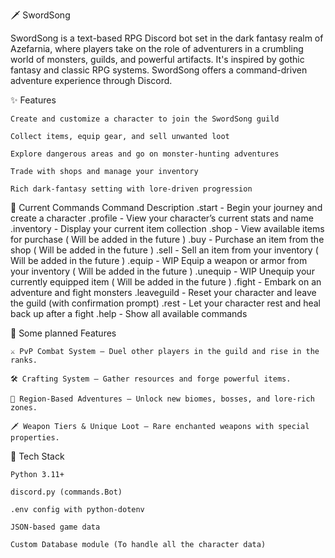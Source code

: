 🗡️ SwordSong

SwordSong is a text-based RPG Discord bot set in the dark fantasy realm of Azefarnia, where players take on the role of adventurers in a crumbling world of monsters, guilds, and powerful artifacts. It's inspired by gothic fantasy and classic RPG systems. SwordSong offers a command-driven adventure experience through Discord.

✨ Features

    Create and customize a character to join the SwordSong guild

    Collect items, equip gear, and sell unwanted loot

    Explore dangerous areas and go on monster-hunting adventures

    Trade with shops and manage your inventory

    Rich dark-fantasy setting with lore-driven progression

🔮 Current Commands
Command	Description
    .start - Begin your journey and create a character
    .profile - View your character’s current stats and name
    .inventory - Display your current item collection
    .shop - View available items for purchase ( Will be added in the future )
    .buy <item> - Purchase an item from the shop ( Will be added in the future )
    .sell <item> - Sell an item from your inventory ( Will be added in the future )
    .equip <item> - WIP Equip a weapon or armor from your inventory ( Will be added in the future )
    .unequip <item> - WIP Unequip your currently equipped item ( Will be added in the future )
    .fight - Embark on an adventure and fight monsters
    .leaveguild - Reset your character and leave the guild (with confirmation prompt)
    .rest - Let your character rest and heal back up after a fight
    .help - Show all available commands

🔧 Some planned Features

    ⚔️ PvP Combat System — Duel other players in the guild and rise in the ranks.

    🛠️ Crafting System — Gather resources and forge powerful items.

    🏰 Region-Based Adventures — Unlock new biomes, bosses, and lore-rich zones.

    🗡️ Weapon Tiers & Unique Loot — Rare enchanted weapons with special properties.

🐍 Tech Stack

    Python 3.11+

    discord.py (commands.Bot)

    .env config with python-dotenv

    JSON-based game data

    Custom Database module (To handle all the character data)
